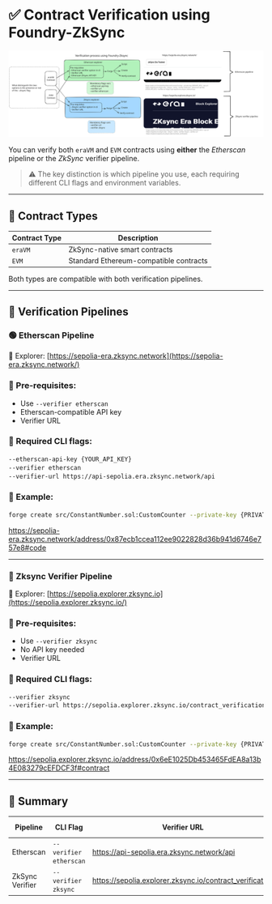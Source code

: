 # ✅ Contract Verification using Foundry-ZkSync
![image.png](./verification.svg)


You can verify both `eraVM` and `EVM` contracts using **either** the *Etherscan* pipeline or the *ZkSync* verifier pipeline.

> ⚠️ The key distinction is which pipeline you use, each requiring different CLI flags and environment variables.
> 

---

## 🧱 Contract Types

| Contract Type | Description |
| --- | --- |
| `eraVM` | ZkSync-native smart contracts |
| `EVM` | Standard Ethereum-compatible contracts |

Both types are compatible with both verification pipelines.

---

## 🔗 Verification Pipelines

### 🟢 Etherscan Pipeline

🔗 Explorer: [https://sepolia-era.zksync.network](https://sepolia-era.zksync.network/)

### 🔧 Pre-requisites:

- Use `--verifier etherscan`
- Etherscan-compatible API key
- Verifier URL

### 🧪 Required CLI flags:

```bash
--etherscan-api-key {YOUR_API_KEY}
--verifier etherscan
--verifier-url https://api-sepolia.era.zksync.network/api
```

### 🚀 Example:

```bash
forge create src/ConstantNumber.sol:CustomCounter --private-key {PRIVATE_KEY} --rpc-url https://sepolia.era.zksync.dev --zksync --verify --verifier etherscan --etherscan-api-key {YOUR_API_KEY} --verifier-url https://api-sepolia-era.zksync.network/api
```

https://sepolia-era.zksync.network/address/0x87ecb1ccea112ee9022828d36b941d6746e757e8#code

---

### 🔵 Zksync Verifier Pipeline

🔗 Explorer: [https://sepolia.explorer.zksync.io](https://sepolia.explorer.zksync.io/)

### 🔧 Pre-requisites:

- Use `--verifier zksync`
- No API key needed
- Verifier URL

### 🧪 Required CLI flags:

```bash
--verifier zksync
--verifier-url https://sepolia.explorer.zksync.io/contract_verification
```

### 🚀 Example:

```bash
forge create src/ConstantNumber.sol:CustomCounter --private-key {PRIVATE_KEY} --rpc-url https://sepolia.era.zksync.dev --zksync --verify --verifier zksync --verifier-url https://explorer.sepolia.era.zksync.dev/contract_verification
```

https://sepolia.explorer.zksync.io/address/0x6eE1025Db453465FdEA8a13b4E083279cEFDCF3f#contract

---

## 📌 Summary

| Pipeline | CLI Flag | Verifier URL | Requires API Key | Compatible With |
| --- | --- | --- | --- | --- |
| Etherscan | `--verifier etherscan` | https://api-sepolia.era.zksync.network/api | ✅ Yes | `eraVM` ✅ / `EVM` ✅ |
| ZkSync Verifier | `--verifier zksync` | https://sepolia.explorer.zksync.io/contract_verification | ❌ No | `eraVM` ✅ / `EVM` ✅ |